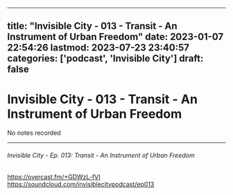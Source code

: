
---
title: "Invisible City - 013 - Transit - An Instrument of Urban Freedom"
date: 2023-01-07 22:54:26
lastmod: 2023-07-23 23:40:57
categories: ['podcast', 'Invisible City']
draft: false
---


# Invisible City - 013 - Transit - An Instrument of Urban Freedom

No notes recorded

- - -
###### Invisible City - Ep. 013: Transit - An Instrument of Urban Freedom

https://overcast.fm/+GDWzL-fVI  
https://soundcloud.com/invisiblecitypodcast/ep013

<!-- #public #podcast #Invisible City# -->

<!-- {BearID:72B2895E-13E5-4CEE-B654-522762F9CCE4-28016-00002D97CD2AC632} -->
